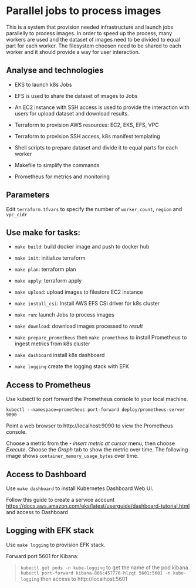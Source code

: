 # Parallel jobs to process images

This is a system that provision needed infrastructure and launch jobs parallelly to process images.
In order to speed up the process, many workers are used and the dataset of images need to be divided to equal part for each worker. The filesystem choosen need to be shared to each worker and it should provide a way for user interaction.

## Analyse and technologies

- EKS to launch k8s Jobs

- EFS is used to share the dataset of images to Jobs

- An EC2 instance with SSH access is used to provide the interaction with users for upload dataset and download results.

- Terraform to provision AWS resources: EC2, EKS, EFS, VPC

- Terraform to provision SSH access, k8s manifest templating

- Shell scripts to prepare dataset and divide it to equal parts for each worker

- Makefile to simplify the commands

- Prometheus for metrics and monitoring

## Parameters

Edit `terraform.tfvars` to specify the number of `worker_count`, `region` and `vpc_cidr`

## Use make for tasks:

- `make build`: build docker image and push to docker hub

- `make init`: initialize terraform

- `make plan`: terraform plan

- `make apply`: terraform apply

- `make upload`: upload images to filestore EC2 instance

- `make install_csi`: Install AWS EFS CSI driver for k8s cluster

- `make run`: launch Jobs to process images

- `make download`: download images processed to *result*

- `make prepare_prometheus` then `make prometheus` to install Prometheus to ingest metrics from k8s cluster

- `make dashboard` install k8s dashboard

- `make logging` create the logging stack with EFK

## Access to Prometheus

Use kubectl to port forward the Prometheus console to your local machine.

`kubectl --namespace=prometheus port-forward deploy/prometheus-server 9090`

Point a web browser to http://localhost:9090 to view the Prometheus console.

Choose a metric from the - *insert metric at cursor* menu, then choose *Execute*. Choose the *Graph* tab to show the metric over time. The following image shows `container_memory_usage_bytes` over time.

## Access to Dashboard

Use `make dashboard` to install Kubernetes Dashboard Web UI.

Follow this guide to create a service account https://docs.aws.amazon.com/eks/latest/userguide/dashboard-tutorial.html and access to Dashboard

## Logging with EFK stack

Use `make logging` to provision EFK stack.

Forward port 5601 for Kibana:

> `kubectl get pods -n kube-logging` to get the name of the pod kibana
> `kubectl port-forward kibana-866c457776-hlzqt 5601:5601 -n kube-logging` then access to http://localhost:5601
